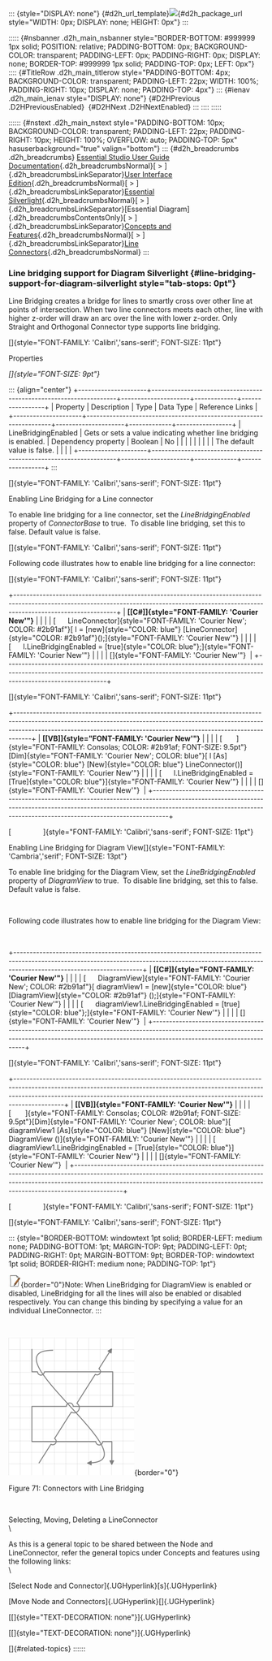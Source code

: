 ::: {style="DISPLAY: none"}
[](ms-xhelp:///?Id=d2h_url_template){#d2h_url_template}![](!package_url!){#d2h_package_url style="WIDTH: 0px; DISPLAY: none; HEIGHT: 0px"}
:::

::::: {#nsbanner .d2h_main_nsbanner style="BORDER-BOTTOM: #999999 1px solid; POSITION: relative; PADDING-BOTTOM: 0px; BACKGROUND-COLOR: transparent; PADDING-LEFT: 0px; PADDING-RIGHT: 0px; DISPLAY: none; BORDER-TOP: #999999 1px solid; PADDING-TOP: 0px; LEFT: 0px"}
:::: {#TitleRow .d2h_main_titlerow style="PADDING-BOTTOM: 4px; BACKGROUND-COLOR: transparent; PADDING-LEFT: 22px; WIDTH: 100%; PADDING-RIGHT: 10px; DISPLAY: none; PADDING-TOP: 4px"}
::: {#ienav .d2h_main_ienav style="DISPLAY: none"}
[](ms-xhelp:///?Id=ff05d554-a760-49a7-aa19-5f068383b5f2){#D2HPrevious .D2HPreviousEnabled}  [](ms-xhelp:///?Id=78b99820-b16d-43ce-90f8-777fd4cb2153){#D2HNext .D2HNextEnabled}
:::
::::
:::::

:::::: {#nstext .d2h_main_nstext style="PADDING-BOTTOM: 10px; BACKGROUND-COLOR: transparent; PADDING-LEFT: 22px; PADDING-RIGHT: 10px; HEIGHT: 100%; OVERFLOW: auto; PADDING-TOP: 5px" hasuserbackground="true" valign="bottom"}
::: {#d2h_breadcrumbs .d2h_breadcrumbs}
[Essential Studio User Guide Documentation](ms-xhelp:///?Id=12457748-09e3-4d74-a240-8e049cedf030){.d2h_breadcrumbsNormal}[ \> ]{.d2h_breadcrumbsLinkSeparator}[User Interface Edition](ms-xhelp:///?Id=c29296b7-531c-413b-a0ec-488ca1f7f669){.d2h_breadcrumbsNormal}[ \> ]{.d2h_breadcrumbsLinkSeparator}[Essential Silverlight](ms-xhelp:///?Id=66221bd1-ba2e-43c2-94a7-618f50e01d24){.d2h_breadcrumbsNormal}[ \> ]{.d2h_breadcrumbsLinkSeparator}[Essential Diagram]{.d2h_breadcrumbsContentsOnly}[ \> ]{.d2h_breadcrumbsLinkSeparator}[Concepts and Features](ms-xhelp:///?Id=d592a058-dcc0-44a4-994e-e7901da8db52){.d2h_breadcrumbsNormal}[ \> ]{.d2h_breadcrumbsLinkSeparator}[Line Connectors](ms-xhelp:///?Id=c0725ce8-38f1-496a-8a8e-c6602250e6b6){.d2h_breadcrumbsNormal}
:::

### Line bridging support for Diagram Silverlight {#line-bridging-support-for-diagram-silverlight style="tab-stops: 0pt"}

Line Bridging creates a bridge for lines to smartly cross over other line at points of intersection. When two line connectors meets each other, line with higher z-order will draw an arc over the line with lower z-order. Only Straight and Orthogonal Connector type supports line bridging.

[]{style="FONT-FAMILY: 'Calibri','sans-serif'; FONT-SIZE: 11pt"} 

Properties

*[]{style="FONT-SIZE: 9pt"}* 

::: {align="center"}
+---------------------+-------------------------------------------------------------------+---------------------+-------------+-----------------+
| Property            | Description                                                       | Type                | Data Type   | Reference Links |
+---------------------+-------------------------------------------------------------------+---------------------+-------------+-----------------+
| LineBridgingEnabled | Gets or sets a value indicating whether line bridging is enabled. | Dependency property | Boolean     | No              |
|                     |                                                                   |                     |             |                 |
|                     | The default value is false.                                       |                     |             |                 |
+---------------------+-------------------------------------------------------------------+---------------------+-------------+-----------------+
:::

[]{style="FONT-FAMILY: 'Calibri','sans-serif'; FONT-SIZE: 11pt"} 

Enabling Line Bridging for a Line connector

To enable line bridging for a line connector, set the *LineBridgingEnabled* property of *ConnectorBase* to true.  To disable line bridging, set this to false. Default value is false.

[]{style="FONT-FAMILY: 'Calibri','sans-serif'; FONT-SIZE: 11pt"} 

Following code illustrates how to enable line bridging for a line connector:

[]{style="FONT-FAMILY: 'Calibri','sans-serif'; FONT-SIZE: 11pt"} 

+-------------------------------------------------------------------------------------------------------------------------------------------------------------------------------------------+
| **[\[C#\]]{style="FONT-FAMILY: 'Courier New'"}**                                                                                                                                          |
|                                                                                                                                                                                           |
| [      LineConnector]{style="FONT-FAMILY: 'Courier New'; COLOR: #2b91af"}[ l = [new]{style="COLOR: blue"} [LineConnector]{style="COLOR: #2b91af"}();]{style="FONT-FAMILY: 'Courier New'"} |
|                                                                                                                                                                                           |
| [      l.LineBridgingEnabled = [true]{style="COLOR: blue"};]{style="FONT-FAMILY: 'Courier New'"}                                                                                          |
|                                                                                                                                                                                           |
| []{style="FONT-FAMILY: 'Courier New'"}                                                                                                                                                    |
+-------------------------------------------------------------------------------------------------------------------------------------------------------------------------------------------+

[]{style="FONT-FAMILY: 'Calibri','sans-serif'; FONT-SIZE: 11pt"} 

+-----------------------------------------------------------------------------------------------------------------------------------------------------------------------------------------------------------------------------------------------+
| **[\[VB\]]{style="FONT-FAMILY: 'Courier New'"}**                                                                                                                                                                                              |
|                                                                                                                                                                                                                                               |
| [       ]{style="FONT-FAMILY: Consolas; COLOR: #2b91af; FONT-SIZE: 9.5pt"}[Dim]{style="FONT-FAMILY: 'Courier New'; COLOR: blue"}[ l [As]{style="COLOR: blue"} [New]{style="COLOR: blue"} LineConnector()]{style="FONT-FAMILY: 'Courier New'"} |
|                                                                                                                                                                                                                                               |
| [      l.LineBridgingEnabled = [True]{style="COLOR: blue"}]{style="FONT-FAMILY: 'Courier New'"}                                                                                                                                               |
|                                                                                                                                                                                                                                               |
| []{style="FONT-FAMILY: 'Courier New'"}                                                                                                                                                                                                        |
+-----------------------------------------------------------------------------------------------------------------------------------------------------------------------------------------------------------------------------------------------+

[                ]{style="FONT-FAMILY: 'Calibri','sans-serif'; FONT-SIZE: 11pt"}

Enabling Line Bridging for Diagram View[]{style="FONT-FAMILY: 'Cambria','serif'; FONT-SIZE: 13pt"}

To enable line bridging for the Diagram View, set the *LineBridgingEnabled* property of *DiagramView* to true.  To disable line bridging, set this to false. Default value is false.

 

Following code illustrates how to enable line bridging for the Diagram View:

 

+---------------------------------------------------------------------------------------------------------------------------------------------------------------------------------------------------+
| **[\[C#\]]{style="FONT-FAMILY: 'Courier New'"}**                                                                                                                                                  |
|                                                                                                                                                                                                   |
| [      DiagramView]{style="FONT-FAMILY: 'Courier New'; COLOR: #2b91af"}[ diagramView1 = [new]{style="COLOR: blue"} [DiagramView]{style="COLOR: #2b91af"} ();]{style="FONT-FAMILY: 'Courier New'"} |
|                                                                                                                                                                                                   |
| [      diagramView1.LineBridgingEnabled = [true]{style="COLOR: blue"};]{style="FONT-FAMILY: 'Courier New'"}                                                                                       |
|                                                                                                                                                                                                   |
| []{style="FONT-FAMILY: 'Courier New'"}                                                                                                                                                            |
+---------------------------------------------------------------------------------------------------------------------------------------------------------------------------------------------------+

[]{style="FONT-FAMILY: 'Calibri','sans-serif'; FONT-SIZE: 11pt"} 

+---------------------------------------------------------------------------------------------------------------------------------------------------------------------------------------------------------------------------------------------------------+
| **[\[VB\]]{style="FONT-FAMILY: 'Courier New'"}**                                                                                                                                                                                                        |
|                                                                                                                                                                                                                                                         |
| [       ]{style="FONT-FAMILY: Consolas; COLOR: #2b91af; FONT-SIZE: 9.5pt"}[Dim]{style="FONT-FAMILY: 'Courier New'; COLOR: blue"}[ diagramView1 [As]{style="COLOR: blue"} [New]{style="COLOR: blue"} DiagramView ()]{style="FONT-FAMILY: 'Courier New'"} |
|                                                                                                                                                                                                                                                         |
| [      diagramView1.LineBridgingEnabled = [True]{style="COLOR: blue"}]{style="FONT-FAMILY: 'Courier New'"}                                                                                                                                              |
|                                                                                                                                                                                                                                                         |
| []{style="FONT-FAMILY: 'Courier New'"}                                                                                                                                                                                                                  |
+---------------------------------------------------------------------------------------------------------------------------------------------------------------------------------------------------------------------------------------------------------+

[                ]{style="FONT-FAMILY: 'Calibri','sans-serif'; FONT-SIZE: 11pt"}

[]{style="FONT-FAMILY: 'Calibri','sans-serif'; FONT-SIZE: 11pt"} 

::: {style="BORDER-BOTTOM: windowtext 1pt solid; BORDER-LEFT: medium none; PADDING-BOTTOM: 1pt; MARGIN-TOP: 9pt; PADDING-LEFT: 0pt; PADDING-RIGHT: 0pt; MARGIN-BOTTOM: 9pt; BORDER-TOP: windowtext 1pt solid; BORDER-RIGHT: medium none; PADDING-TOP: 1pt"}
 

![](ImagesExt/image62_5.jpg){border="0"}Note: When LineBridging for DiagramView is enabled or disabled, LineBridging for all the lines will also be enabled or disabled respectively. You can change this binding by specifying a value for an individual LineConnector.
:::

 

![Description: Description: C:\\Users\\prakashs\\Desktop\\Line Bridging.png](ImagesExt/image62_80.png){border="0"}

Figure 71: Connectors with Line Bridging

 

Selecting, Moving, Deleting a LineConnector\
\

As this is a general topic to be shared between the Node and LineConnector, refer the general topics under Concepts and features using the following links:\
\

[Select Node and Connector]{.UGHyperlink}[s]{.UGHyperlink}

[Move Node and Connectors]{.UGHyperlink}[]{.UGHyperlink}

[[]{style="TEXT-DECORATION: none"}]{.UGHyperlink} 

[[]{style="TEXT-DECORATION: none"}]{.UGHyperlink} 

[]{#related-topics}
::::::
